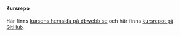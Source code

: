 #### Kursrepo

Här finns [kursens hemsida på dbwebb.se](https://dbwebb.se/kurser/design-v2) och här finns [kursrepot på GitHub](https://github.com/dbwebb-se/design).
